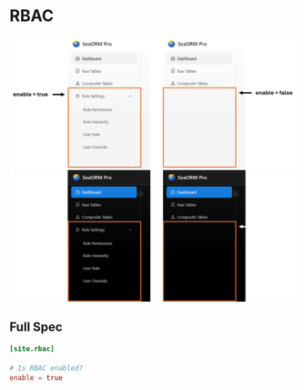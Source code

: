 # RBAC

![](../../static/img/site-config-rbac.png#light)
![](../../static/img/site-config-rbac-dark.png#dark)

## Full Spec

```toml title=pro_admin/config.toml
[site.rbac]

# Is RBAC enabled?
enable = true
```
